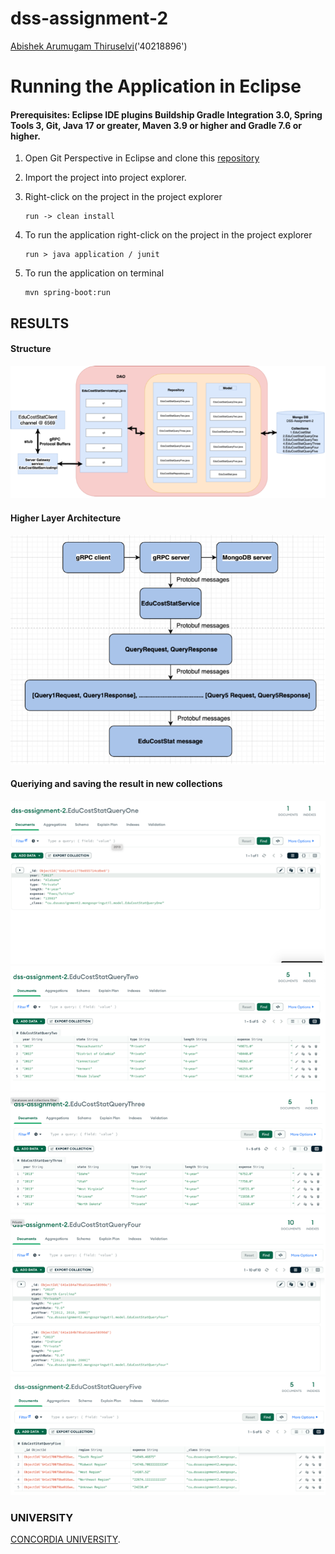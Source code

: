# dss-assignment-2

[Abishek Arumugam Thiruselvi](https://www.abishekarumugam.com)('40218896')

# Running the Application in Eclipse
#### Prerequisites: Eclipse IDE plugins Buildship Gradle Integration 3.0, Spring Tools 3, Git, Java 17 or greater, Maven 3.9 or higher and Gradle 7.6 or higher.

1. Open Git Perspective in Eclipse and clone this [repository]([https://github.com/abishekat/dss-assignment-2](https://github.com/abishekat/dss-assignment-2))

2. Import the project into project explorer.

3. Right-click on the project in the project explorer 

   ```shell
   run -> clean install
   ```
4. To run the application right-click on the project in the project explorer 

   ```shell
   run > java application / junit
   ```
5. To run the application on terminal 

   ```shell
   mvn spring-boot:run
   ```
## RESULTS

#### Structure
![](src/main/resources/images/1.png)

#### Higher Layer Architecture
![](src/main/resources/images/2.png)

#### Queriying and saving the result in new collections
![](src/main/resources/images/3.png)
![](src/main/resources/images/4.png)
![](src/main/resources/images/5.png)
![](src/main/resources/images/6.png)
![](src/main/resources/images/7.png)


### UNIVERSITY

 [CONCORDIA UNIVERSITY](https://www.concordia.ca/).
  
